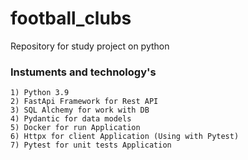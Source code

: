 # football_clubs
Repository for study project on python

### Instuments and technology's

    1) Python 3.9
    2) FastApi Framework for Rest API
    3) SQL Alchemy for work with DB
    4) Pydantic for data models
    5) Docker for run Application
    6) Httpx for client Application (Using with Pytest)
    7) Pytest for unit tests Application
